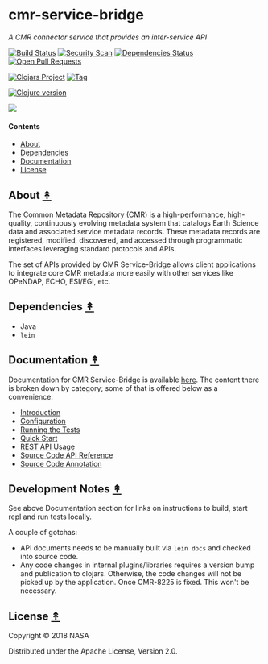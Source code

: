# cmr-service-bridge

*A CMR connector service that provides an inter-service API*

[![Build Status][travis-badge]][travis]
[![Security Scan][security-scan-badge]][travis]
[![Dependencies Status][deps-badge]][travis]
[![Open Pull Requests][prs-badge]][prs]

[![Clojars Project][clojars-badge]][clojars]
[![Tag][tag-badge]][tag]

[![Clojure version][clojure-v]](project.clj)

[![][logo]][logo]


#### Contents

* [About](#about-)
* [Dependencies](#dependencies-)
* [Documentation](#documentation-)
* [License](#license-)


## About [&#x219F;](#contents)

The Common Metadata Repository (CMR) is a high-performance, high-quality,
continuously evolving metadata system that catalogs Earth Science data and
associated service metadata records. These metadata records are registered,
modified, discovered, and accessed through programmatic interfaces leveraging
standard protocols and APIs.

The set of APIs provided by CMR Service-Bridge allows client applications to
integrate core CMR metadata more easily with other services like OPeNDAP,
ECHO, ESI/EGI, etc.


## Dependencies [&#x219F;](#contents)

* Java
* `lein`


## Documentation [&#x219F;](#contents)

Documentation for CMR Service-Bridge is available
[here](https://cmr.sit.earthdata.nasa.gov/service-bridge/docs). The content there
is broken down by category; some of that is offered below as a convenience:

* [Introduction](https://cmr.sit.earthdata.nasa.gov/service-bridge/docs/current/reference/0000-intro.html)
* [Configuration](https://cmr.sit.earthdata.nasa.gov/service-bridge/docs/current/reference/0500-configuration.html)
* [Running the Tests](https://cmr.sit.earthdata.nasa.gov/service-bridge/docs/current/reference/0750-tests.html)
* [Quick Start](https://cmr.sit.earthdata.nasa.gov/service-bridge/docs/current/reference/1000-quick-start.html)
* [REST API Usage](https://cmr.sit.earthdata.nasa.gov/service-bridge/docs/current/rest-api)
* [Source Code API Reference](https://cmr.sit.earthdata.nasa.gov/service-bridge/docs/current/reference/index.html)
* [Source Code Annotation](https://cmr.sit.earthdata.nasa.gov/service-bridge/docs/current/marginalia/index.html)


## Development Notes [&#x219F;](#contents)

See above Documentation section for links on instructions to build, start repl and run tests locally.

A couple of gotchas:

* API documents needs to be manually built via `lein docs` and checked into source code.
* Any code changes in internal plugins/libraries requires a version bump and publication to clojars. Otherwise, the code changes will not be picked up by the application. Once CMR-8225 is fixed. This won't be necessary.


## License [&#x219F;](#contents)

Copyright © 2018 NASA

Distributed under the Apache License, Version 2.0.


<!-- Named page links below: /-->

[logo]: https://avatars2.githubusercontent.com/u/32934967?s=200&v=4
[travis]: https://travis-ci.org/cmr-exchange/cmr-service-bridge
[travis-badge]: https://travis-ci.org/cmr-exchange/cmr-service-bridge.png?branch=master
[deps-badge]: https://img.shields.io/badge/deps%20check-passing-brightgreen.svg
[tag-badge]: https://img.shields.io/github/tag/cmr-exchange/cmr-service-bridge.svg
[tag]: https://github.com/cmr-exchange/cmr-service-bridge/tags
[clojure-v]: https://img.shields.io/badge/clojure-1.9.0-blue.svg
[clojars]: https://clojars.org/gov.nasa.earthdata/cmr-service-bridge
[clojars-badge]: https://img.shields.io/clojars/v/gov.nasa.earthdata/cmr-service-bridge.svg
[security-scan-badge]: https://img.shields.io/badge/dependency%20check%20security%20scan-passing-brightgreen.svg
[prs]: https://github.com/pulls?utf8=%E2%9C%93&q=is%3Aopen+is%3Apr+org%3Acmr-exchange+archived%3Afalse+
[prs-badge]: https://img.shields.io/badge/Open%20PRs-org-yellow.svg
